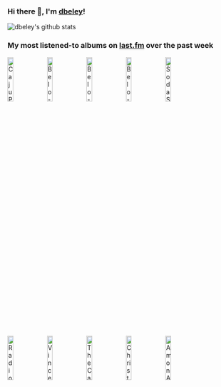### Hi there 👋, I'm [dbeley](https://dbeley.ovh/en)!

![dbeley's github stats](https://github-readme-stats.vercel.app/api?username=dbeley)

### My most listened-to albums on [last.fm](https://www.last.fm/user/d_beley) over the past week

[<img src='https://lastfm.freetls.fastly.net/i/u/300x300/910836a28698f712e3a22f1a98537d0b.png' width='16%' height='16%' alt='Caju Pra Baixo - Ao Vivo em Marechal Hermes'>](https://www.last.fm/music/caju%2bpra%2bbaixo/ao%2bvivo%2bem%2bmarechal%2bhermes)&nbsp;
[<img src='https://lastfm.freetls.fastly.net/i/u/300x300/ef1ed6ad9b5ea281cb1ff183daace09c.jpg' width='16%' height='16%' alt='Belo - De Alma Aberta'>](https://www.last.fm/music/belo/de%2balma%2baberta)&nbsp;
[<img src='https://lastfm.freetls.fastly.net/i/u/300x300/e5555456217c842760d6c760bb600a0f.jpg' width='16%' height='16%' alt='Belo - Belo In Concert (Espaço das Américas) [Ao Vivo]'>](https://www.last.fm/music/belo/belo%2bin%2bconcert%2b%2528espa%25c3%25a7o%2bdas%2bam%25c3%25a9ricas%2529%2b%255bao%2bvivo%255d)&nbsp;
[<img src='https://lastfm.freetls.fastly.net/i/u/300x300/8a47324bc6be4dbccd9fc958a4651c6b.png' width='16%' height='16%' alt='Belo - Mistério'>](https://www.last.fm/music/belo/mist%25c3%25a9rio)&nbsp;
[<img src='https://lastfm.freetls.fastly.net/i/u/300x300/3c5cad010d63422cc2c46f835d0a79fa.png' width='16%' height='16%' alt='Soda Stereo - Sueño Stereo'>](https://www.last.fm/music/soda%2bstereo/sue%25c3%25b1o%2bstereo)&nbsp;
<br>
[<img src='https://lastfm.freetls.fastly.net/i/u/300x300/28db3fdca036fb53c62754694a89d3fd.jpg' width='16%' height='16%' alt='Radiohead - A Moon Shaped Pool'>](https://www.last.fm/music/radiohead/a%2bmoon%2bshaped%2bpool)&nbsp;
[<img src='https://lastfm.freetls.fastly.net/i/u/300x300/914105990e144a0882133a6af172a079.png' width='16%' height='16%' alt='Vince Guaraldi - Vince Guaraldi and the Lost Cues from the Charlie Brown Television Specials'>](https://www.last.fm/music/vince%2bguaraldi/vince%2bguaraldi%2band%2bthe%2blost%2bcues%2bfrom%2bthe%2bcharlie%2bbrown%2btelevision%2bspecials)&nbsp;
[<img src='https://lastfm.freetls.fastly.net/i/u/300x300/72d0b18010a542469b82a59259f6b9bf.png' width='16%' height='16%' alt='The Caretaker - An Empty Bliss Beyond This World'>](https://www.last.fm/music/the%2bcaretaker/an%2bempty%2bbliss%2bbeyond%2bthis%2bworld)&nbsp;
[<img src='https://lastfm.freetls.fastly.net/i/u/300x300/734fd954bebbe268c1fa07049d2d2fdd.jpg' width='16%' height='16%' alt='Christopher Larkin - Hollow Knight'>](https://www.last.fm/music/christopher%2blarkin/hollow%2bknight)&nbsp;
[<img src='https://lastfm.freetls.fastly.net/i/u/300x300/afcb9b3e84bb94061bb77039f48fa265.jpg' width='16%' height='16%' alt='Amon Amarth - The Great Heathen Army'>](https://www.last.fm/music/amon%2bamarth/the%2bgreat%2bheathen%2barmy)&nbsp;
<br>
